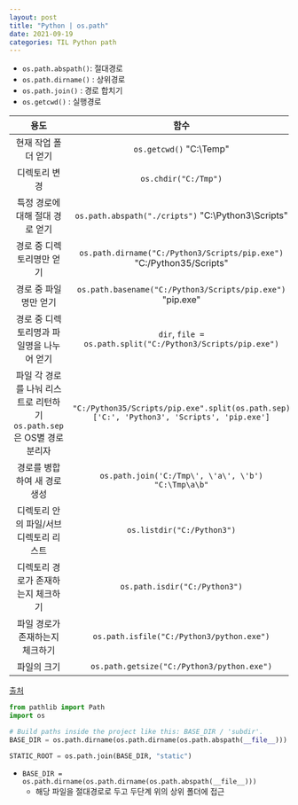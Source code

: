 ```yaml
---
layout: post
title: "Python | os.path"
date: 2021-09-19
categories: TIL Python path
---
```


- `os.path.abspath()`: 절대경로
- `os.path.dirname()` : 상위경로
- `os.path.join()` : 경로 합치기
- `os.getcwd()` : 실행경로

|                                  용도                                  |                                             함수                                             |
| :--------------------------------------------------------------------: | :------------------------------------------------------------------------------------------: |
|                          현재 작업 폴더 얻기                           |                                  `os.getcwd()` \"C:\Temp\"                                   |
|                             디렉토리 변경                              |                                     `os.chdir("C:/Tmp")`                                     |
|                    특정 경로에 대해 절대 경로 얻기                     |                     `os.path.abspath("./cripts")` \"C:\Python3\Scripts\"                     |
|                       경로 중 디렉토리명만 얻기                        |           `os.path.dirname("C:/Python3/Scripts/pip.exe")` \"C:/Python35/Scripts\"            |
|                         경로 중 파일명만 얻기                          |                 `os.path.basename("C:/Python3/Scripts/pip.exe")` \"pip.exe\"                 |
|               경로 중 디렉토리명과 파일명을 나누어 얻기                |                 `dir`, `file = os.path.split("C:/Python3/Scripts/pip.exe")`                  |
| 파일 각 경로를 나눠 리스트로 리턴하기 `os.path.sep`은 OS별 경로 분리자 | `"C:/Python35/Scripts/pip.exe".split(os.path.sep)` `['C:', 'Python3', 'Scripts', 'pip.exe']` |
|                      경로를 병합하여 새 경로 생성                      |                    `os.path.join('C:/Tmp\', \'a\', \'b')` `"C:\Tmp\a\b"`                     |
|                 디렉토리 안의 파일/서브디렉토리 리스트                 |                                  `os.listdir("C:/Python3")`                                  |
|                  디렉토리 경로가 존재하는지 체크하기                   |                                `os.path.isdir("C:/Python3")`                                 |
|                    파일 경로가 존재하는지 체크하기                     |                          `os.path.isfile("C:/Python3/python.exe")`                           |
|                              파일의 크기                               |                          `os.path.getsize("C:/Python3/python.exe")`                          |

[출처](https://itmining.tistory.com/122)

```python
from pathlib import Path
import os

# Build paths inside the project like this: BASE_DIR / 'subdir'.
BASE_DIR = os.path.dirname(os.path.dirname(os.path.abspath(__file__)))

STATIC_ROOT = os.path.join(BASE_DIR, "static")

```

- `BASE_DIR = os.path.dirname(os.path.dirname(os.path.abspath(__file__)))`
  - 해당 파일을 절대경로로 두고 두단계 위의 상위 폴더에 접근
